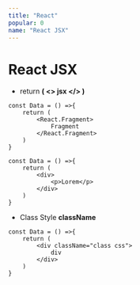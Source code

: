 ```yaml
---
title: "React"
popular: 0
name: "React JSX"
---
```


# React JSX

- return **( <> jsx </> )**

```
const Data = () =>{
    return (
        <React.Fragment>
            Fragment
        </React.Fragment>
    )
}
```

```
const Data = () =>{
    return (
        <div>
            <p>Lorem</p>
        </div>
    )
}
```

- Class Style **className**

```
const Data = () =>{
    return (
        <div className="class css">
            div
        </div>
    )
}
```
